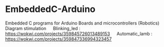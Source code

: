 # EmbeddedC-Arduino
Embedded C programs for Arduino Boards and microcontrollers (Robotics) Diagram stimulation 
&emsp; Blinking_led       :          https://wokwi.com/projects/359845726013489153
&emsp; Automatic_lamb     :          https://wokwi.com/projects/359847336994323457
